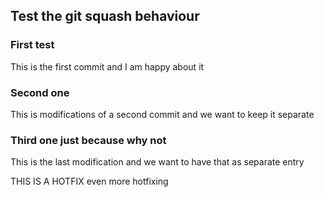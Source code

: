 ## Test the git squash behaviour

### First test
This is the first commit and I am happy about it

### Second one
This is modifications of a second commit and we want to keep it separate

### Third one just because why not
This is the last modification and we want to have that as separate entry








THIS IS A HOTFIX
even more hotfixing